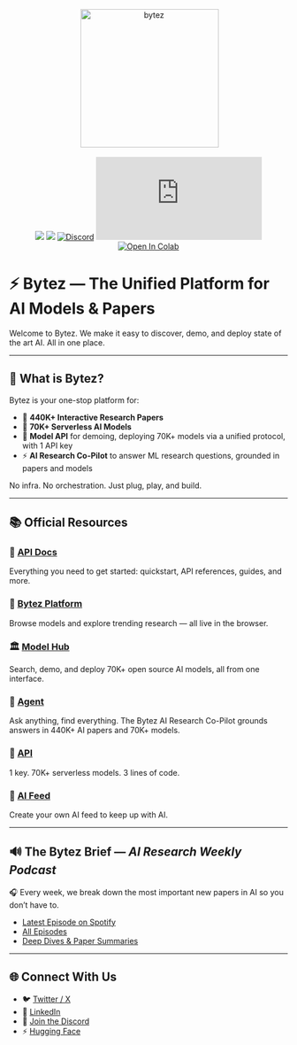 <div align="center">
 <img alt="bytez" height="250px" src="https://github.com/Bytez-com/docs/assets/9612780/610ae3a1-65b5-4f8a-8ed5-0bae9134ab5f">

[![](https://dcbadge.limes.pink/api/server/https://discord.gg/Zrd5UbMEBA)](https://discord.com/invite/Z723PfCFWf)
[![](https://img.shields.io/badge/Bytez-000000?style=for-the-badge&logo=x&=logoColor=white)](https://x.com/Bytez)
[![Discord](https://img.shields.io/discord/844731722700816395)](https://discord.com/invite/Z723PfCFWf)
[![NPM Version](https://img.shields.io/npm/v/bytez.js)](https://www.npmjs.com/package/bytez.js)
[![Open In Colab](https://colab.research.google.com/assets/colab-badge.svg)](https://colab.research.google.com/drive/1oZ4_yQoryL9a3CCLiY29JpEI1L5uwqO-?authuser=1#scrollTo=3LRTz2egUNh7&uniqifier=3)

</div>

# ⚡ Bytez — The Unified Platform for AI Models & Papers

Welcome to Bytez. We make it easy to discover, demo, and deploy state of the art AI. All in one place.

---

## 🧠 What is Bytez?

Bytez is your one-stop platform for:

- 🔬 **440K+ Interactive Research Papers**  
- 🤖 **70K+ Serverless AI Models**  
- 🧠 **Model API** for demoing, deploying 70K+ models via a unified protocol, with 1 API key
- ⚡ **AI Research Co-Pilot** to answer ML research questions, grounded in papers and models

No infra. No orchestration. Just plug, play, and build.

---

## 📚 Official Resources

### 🔗 [API Docs](https://docs.bytez.com)  
Everything you need to get started: quickstart, API references, guides, and more.

### 🧪 [Bytez Platform](https://bytez.com)  
Browse models and explore trending research — all live in the browser.

### 🏛️ [Model Hub](https://bytez.com/search)  
Search, demo, and deploy 70K+ open source AI models, all from one interface.

### 🤖 [Agent](https://bytez.com)  
Ask anything, find everything. The Bytez AI Research Co-Pilot grounds answers in 440K+ AI papers and 70K+ models.

### 🔌 [API](https://docs.bytez.com)  
1 key. 70K+ serverless models. 3 lines of code.

### 📰 [AI Feed](https://bytez.com) 
Create your own AI feed to keep up with AI.

---

## 🔊 The Bytez Brief — *AI Research Weekly Podcast*

🎧 Every week, we break down the most important new papers in AI so you don’t have to.

- [Latest Episode on Spotify](https://open.spotify.com/episode/2cYQSu4rBlv3P3YyU4y2mK?si=a1a466faa4514703)  
- [All Episodes](https://open.spotify.com/show/1ioahel9NAWYqt252zAkwk?si=7fd90a40ea9b40e3)  
- [Deep Dives & Paper Summaries](./podcast.md)

---

## 🌐 Connect With Us

- 🐦 [Twitter / X](https://x.com/bytez)  
- 💼 [LinkedIn](https://linkedin.com/company/bytez)
- 💬 [Join the Discord](https://discord.com/invite/Z723PfCFWf)
- ⚡ [Hugging Face](https://huggingface.co/bytez-ai)  
